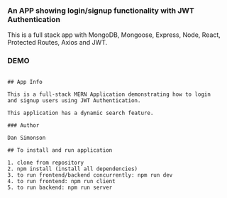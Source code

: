 ### An APP showing login/signup functionality with JWT Authentication

This is a full stack app with MongoDB, Mongoose, Express, Node,
React, Protected Routes, Axios and JWT.

### DEMO

```

## App Info

This is a full-stack MERN Application demonstrating how to login
and signup users using JWT Authentication. 

This application has a dynamic search feature.

### Author

Dan Simonson

## To install and run application

1. clone from repository
2. npm install (install all dependencies)
3. to run frontend/backend concurrently: npm run dev
4. to run frontend: npm run client
5. to run backend: npm run server
